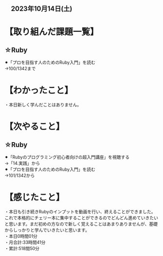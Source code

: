 ## 　2023年10月14日(土)
# 【取り組んだ課題一覧】
## ☆Ruby
⚫︎「プロを目指す人のためのRuby入門」を読む<br>
→100/1342まで<br>
# 【わかったこと】
・本日新しく学んだことはありません。<br>
# 【次やること】
## ☆Ruby
⚫︎「Rubyのプログラミング初心者向けの超入門講座」を視聴する<br>
→「14.実践」から<br>
⚫︎「プロを目指す人のためのRuby入門」を読む<br>
→101/1342から<br>
# 【感じたこと】
・本日も引き続きRubyのインプットを動画を行い、終えることができました。これで本格的にチェリー本に集中することができるのでどんどん進めていきたいと思います。まだ初めの方なので新しく覚えることはあまりありませんが、基礎からしっかりと学んでいきたいと思います。<br>
・本日0時間01分<br>
・月合計:33時間41分<br>
・累計:518間50分<br>

